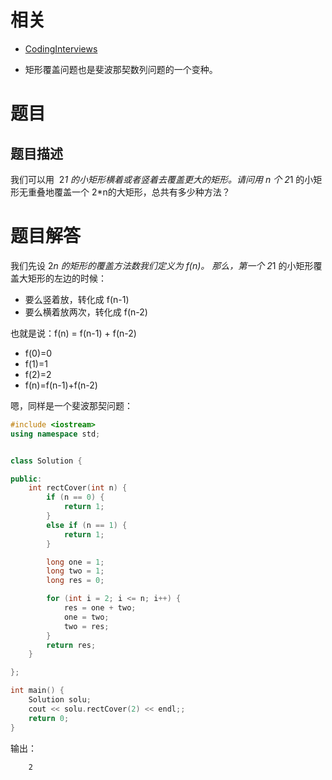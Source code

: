 
# 相关

- [CodingInterviews](https://github.com/gatieme/CodingInterviews)



- 矩形覆盖问题也是斐波那契数列问题的一个变种。


# 题目

## 题目描述

我们可以用  2*1 的小矩形横着或者竖着去覆盖更大的矩形。请问用 n 个 2*1 的小矩形无重叠地覆盖一个 2*n的大矩形，总共有多少种方法？


# 题目解答

我们先设 2*n 的矩形的覆盖方法数我们定义为 f(n)。
那么，第一个 2*1 的小矩形覆盖大矩形的左边的时候：

- 要么竖着放，转化成 f(n-1)
- 要么横着放两次，转化成 f(n-2)

也就是说：f(n) = f(n-1) + f(n-2)

  * f(0)=0
  * f(1)=1
  * f(2)=2
  * f(n)=f(n-1)+f(n-2)

嗯，同样是一个斐波那契问题：

```cpp
#include <iostream>
using namespace std;


class Solution {

public:
	int rectCover(int n) {
		if (n == 0) {
			return 1;
		}
		else if (n == 1) {
			return 1;
		}

		long one = 1;
		long two = 1;
		long res = 0;

		for (int i = 2; i <= n; i++) {
			res = one + two;
			one = two;
			two = res;
		}
		return res;
	}

};

int main() {
	Solution solu;
	cout << solu.rectCover(2) << endl;;
	return 0;
}
```

输出：

```text
    2
```

